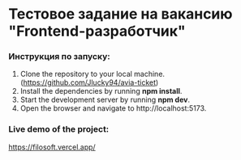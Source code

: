 # Тестовое задание на вакансию "Frontend-разработчик"

### Инструкция по запуску:

1. Clone the repository to your local machine.(https://github.com/Jlucky94/avia-ticket)
2. Install the dependencies by running **npm install**.
3. Start the development server by running **npm dev**.
4. Open the browser and navigate to http://localhost:5173.

### Live demo of the project:

https://filosoft.vercel.app/